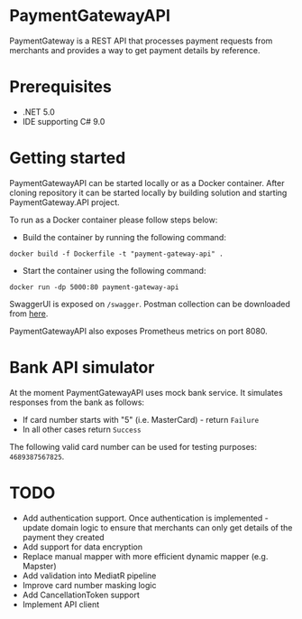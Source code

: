 # PaymentGatewayAPI

PaymentGateway is a REST API that processes payment requests from merchants and provides a way to get payment details by reference.

# Prerequisites

* .NET 5.0
* IDE supporting C# 9.0

# Getting started

PaymentGatewayAPI can be started locally or as a Docker container. After cloning repository it can be started locally by building solution and starting PaymentGateway.API project.

To run as a Docker container please follow steps below:
* Build the container by running the following command:

`docker build -f Dockerfile -t "payment-gateway-api" .`

* Start the container using the following command:

`docker run -dp 5000:80 payment-gateway-api`

SwaggerUI is exposed on `/swagger`. Postman collection can be downloaded from [here](PaymentGatewayAPI.postman_collection.json).

PaymentGatewayAPI also exposes Prometheus metrics on port 8080.

# Bank API simulator

At the moment PaymentGatewayAPI uses mock bank service. It simulates responses from the bank as follows:
* If card number starts with "5" (i.e. MasterCard) - return `Failure`
* In all other cases return `Success`

The following valid card number can be used for testing purposes: `4689387567825`.

# TODO

* Add authentication support. Once authentication is implemented - update domain logic to ensure that merchants can only get details of the payment they created
* Add support for data encryption
* Replace manual mapper with more efficient dynamic mapper (e.g. Mapster)
* Add validation into MediatR pipeline
* Improve card number masking logic
* Add CancellationToken support
* Implement API client
